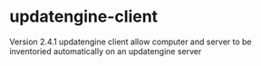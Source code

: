 updatengine-client
==================
Version 2.4.1
updatengine client allow computer and server to be inventoried automatically on an updatengine server
